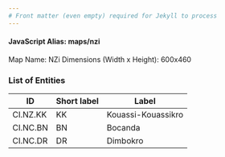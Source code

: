 ```yaml
---
# Front matter (even empty) required for Jekyll to process
---
```


#### JavaScript Alias: maps/nzi

Map Name: NZi
Dimensions (Width x Height): 600x460

### List of Entities

ID | Short label | Label
---|---|---|
CI.NZ.KK|KK|Kouassi-Kouassikro
CI.NC.BN|BN|Bocanda
CI.NC.DR|DR|Dimbokro
